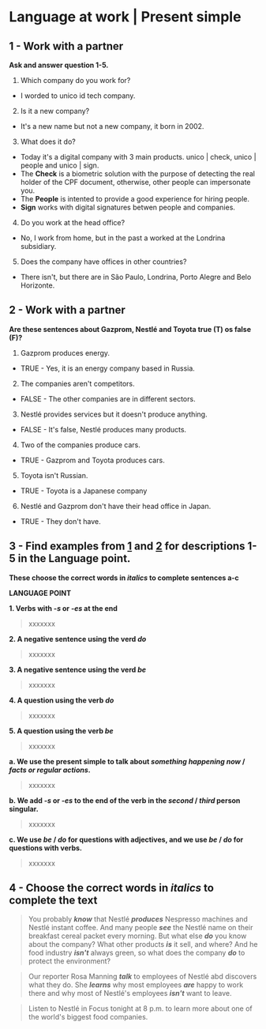 # Language at work | Present simple

## 1 - Work with a partner

**Ask and answer question 1-5.**

1. Which company do you work for?
  - I worded to unico id tech company.
2. Is it a new company?
  - It's a new name but not a new company, it born in 2002.
3. What does it do?
  - Today it's a digital company with 3 main products. unico | check, unico | people and unico | sign.
  - The **Check** is a biometric solution with the purpose of detecting the real holder of the CPF document, otherwise, other people can impersonate you.
  - The **People** is intented to provide a good experience for hiring people.
  - **Sign** works with digital signatures betwen people and companies.
4. Do you work at the head office?
  - No, I work from home, but in the past a worked at the Londrina subsidiary.
5. Does the company have offices in other countries?
  - There isn't, but there are in São Paulo, Londrina, Porto Alegre and Belo Horizonte.

## 2 - Work with a partner

**Are these sentences about Gazprom, Nestlé and Toyota true (T) os false (F)?**

1. Gazprom produces energy.
  - TRUE - Yes, it is an energy company based in Russia.
2. The companies aren't competitors.
  - FALSE - The other companies are in different sectors.
3. Nestlé provides services but it doesn't produce anything.
  - FALSE - It's false, Nestlé produces many products.
4. Two of the companies produce cars.
  - TRUE - Gazprom and Toyota produces cars.
5. Toyota isn't Russian.
  - TRUE - Toyota is a Japanese company
6. Nestlé and Gazprom don't have their head office in Japan.
  - TRUE - They don't have.

## 3 - Find examples from [1](#1---work-with-a-partner) and [2](#2---work-with-a-partner) for descriptions 1-5 in the Language point.

**These choose the correct words in *italics* to complete sentences a-c**

**LANGUAGE POINT**

**1. Verbs with *-s* or *-es* at the end**
> xxxxxxx

**2. A negative sentence using the verd *do***
> xxxxxxx

**3. A negative sentence using the verd *be***
> xxxxxxx

**4. A question using the verb *do***
> xxxxxxx

**5. A question using the verb *be***
> xxxxxxx

**a. We use the present simple to talk about *something happening now* / *facts or regular actions*.**
> xxxxxxx

**b. We add *-s* or *-es* to the end of the verb in the *second* / *third* person singular.**
> xxxxxxx

**c. We use *be* / *do* for questions with adjectives, and we use *be* / *do* for questions with verbs.**
> xxxxxxx

## 4 - Choose the correct words in *italics* to complete the text

> You probably ***know*** that Nestlé ***produces*** Nespresso machines and Nestlé instant coffee. And many people ***see*** the Nestlé name on their breakfast cereal packet every morning. But what else ***do*** you know about the company? What other products ***is*** it sell, and where? And he food industry ***isn't*** always green, so what does the company ***do*** to protect the environment?

> Our reporter Rosa Manning ***talk*** to employees of Nestlé abd discovers what they do. She ***learns*** why most employees ***are*** happy to work there and why most of Nestlé's employees ***isn't*** want to leave.

> Listen to Nestlé in Focus tonight at 8 p.m. to learn more about one of the world's biggest food companies.